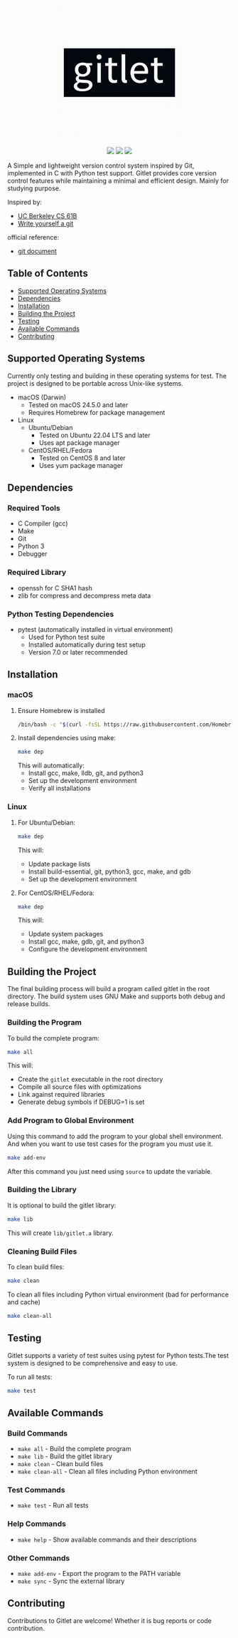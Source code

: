 <p align="center">
  <img src="assets/logo.png" alt="gitlet logo" width="300"/>
</p>
<p align="center">
  <img src="https://img.shields.io/badge/license-MIT-green" />
  <img src="https://img.shields.io/badge/version-0.1-yellow" />
  <img src="https://img.shields.io/badge/language-C-blue" />
</p>

A Simple and lightweight version control system inspired by Git, implemented in C with Python test support. Gitlet provides core version control features while maintaining a minimal and efficient design. Mainly for studying purpose.

Inspired by: 
- [UC Berkeley CS 61B](https://sp21.datastructur.es/materials/proj/proj2/proj2)
- [Write yourself a git](https://wyag.thb.lt/)

official reference: 
- [git document](https://git-scm.com/docs)

## Table of Contents
- [Supported Operating Systems](#supported-operating-systems)
- [Dependencies](#dependencies)
- [Installation](#installation)
- [Building the Project](#building-the-project)
- [Testing](#testing)
- [Available Commands](#available-commands)
- [Contributing](#contributing)

## Supported Operating Systems
Currently only testing and building in these operating systems for test. The project is designed to be portable across Unix-like systems.

- macOS (Darwin)
  - Tested on macOS 24.5.0 and later
  - Requires Homebrew for package management
- Linux
  - Ubuntu/Debian
    - Tested on Ubuntu 22.04 LTS and later
    - Uses apt package manager
  - CentOS/RHEL/Fedora
    - Tested on CentOS 8 and later
    - Uses yum package manager

## Dependencies

### Required Tools
- C Compiler (gcc)
- Make
- Git
- Python 3
- Debugger

### Required Library
- openssh for C SHA1 hash
- zlib for compress and decompress meta data

### Python Testing Dependencies
- pytest (automatically installed in virtual environment)
  - Used for Python test suite
  - Installed automatically during test setup
  - Version 7.0 or later recommended

## Installation

### macOS
1. Ensure Homebrew is installed
   ```bash
   /bin/bash -c "$(curl -fsSL https://raw.githubusercontent.com/Homebrew/install/HEAD/install.sh)"
   ```
2. Install dependencies using make:
   ```bash
   make dep
   ```
   This will automatically:
   - Install gcc, make, lldb, git, and python3
   - Set up the development environment
   - Verify all installations

### Linux
1. For Ubuntu/Debian:
   ```bash
   make dep
   ```
   This will:
   - Update package lists
   - Install build-essential, git, python3, gcc, make, and gdb
   - Set up the development environment

2. For CentOS/RHEL/Fedora:
   ```bash
   make dep
   ```
   This will:
   - Update system packages
   - Install gcc, make, gdb, git, and python3
   - Configure the development environment

## Building the Project
The final building process will build a program called gitlet in the root directory. The build system uses GNU Make and supports both debug and release builds.

### Building the Program
To build the complete program:
```bash
make all
```
This will:
- Create the `gitlet` executable in the root directory
- Compile all source files with optimizations
- Link against required libraries
- Generate debug symbols if DEBUG=1 is set

### Add Program to Global Environment
Using this command to add the program to your global shell environment. And when you want to use test cases for the program you must use it.
```bash
make add-env
```
After this command you just need using `source` to update the variable. 

### Building the Library
It is optional to build the gitlet library:
```bash
make lib
```
This will create `lib/gitlet.a` library.

### Cleaning Build Files
To clean build files:
```bash
make clean
```

To clean all files including Python virtual environment (bad for performance and cache)
```bash
make clean-all
```

## Testing

Gitlet supports a variety of test suites using pytest for Python tests.The test system is designed to be comprehensive and easy to use.

To run all tests:
```bash
make test
```

## Available Commands

### Build Commands
- `make all` - Build the complete program
- `make lib` - Build the gitlet library
- `make clean` - Clean build files
- `make clean-all` - Clean all files including Python environment

### Test Commands
- `make test` - Run all tests

### Help Commands
- `make help` - Show available commands and their descriptions

### Other Commands
- `make add-env` - Export the program to the PATH variable
- `make sync`  - Sync the external library

## Contributing

Contributions to Gitlet are welcome! Whether it is bug reports or code contribution.

